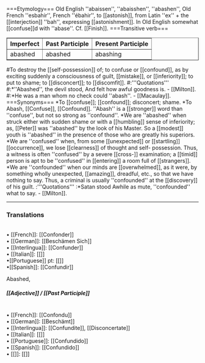 ===Etymology===
Old English ''abaissen'', ''abaisshen'', ''abashen'', Old French ''esbahir'', French ''ébahir'', to [[astonish]], from Latin ''ex'' + the [[interjection]] ''bah'', expressing [[astonishment]]. In Old English somewhat [[confuse]]d with ''abase''. Cf. [[Finish]].
===Transitive verb===
<table border = 1>
<tr>
<th align = center>
Imperfect
<th align = center>
Past Participle
<th align = center>
Present Participle
</tr>
<tr>
<td>abashed </td>
<td>abashed </td>
<td>abashing </td>
</tr>
</table>
#To destroy the [[self-possession]] of; to confuse or [[confound]], as by exciting suddenly a consciousness of guilt, [[mistake]], or [[inferiority]]; to put to shame; to [[disconcert]]; to [[discomfit]].
#:'''Quotations'''
#:*''Abashed'', the devil stood, And felt how awful goodness is. - [[Milton]].
#:*He was a man whom no check could ''abash''. - [[Macaulay]].
===Synonyms===
*To [[confuse]]; [[confound]]; disconcert; shame. 
*To Abash, [[Confuse]], [[Confound]]. ''Abash'' is a [[stronger]] word than ''confuse'', but not so strong as ''confound''. 
*We are ''abashed'' when struck either with sudden shame or with a [[humbling]] sense of inferiority; as, [[Peter]] was ''abashed'' by the look of his Master. So a [[modest]] youth is ''abashed'' in the presence of those who are greatly his superiors. 
*We are ''confused'' when, from some [[unexpected]] or [[startling]] [[occurrence]], we lose [[clearness]] of thought and self- possession. Thus, a witness is often ''confused'' by a severe [[cross-]] examination; a [[timid]] person is apt to be ''confused'' in [[entering]] a room full of [[strangers]].
*We are ''confounded'' when our minds are [[overwhelmed]], as it were, by something wholly unexpected, [[amazing]], dreadful, etc., so that we have nothing to say. Thus, a criminal is usually ''confounded'' at the [[discovery]] of his guilt.
:'''Quotations'''
:*Satan stood Awhile as mute, ''confounded'' what to say. - [[Milton]].

<HR> <P> <H3>Translations</H3><BR>• [[French]]: [[Confonder]]<BR>• [[German]]: [[Beschämen Sich]]<BR>• [[Interlingua]]: [[Confunder]]<BR>• [[Italian]]: [[]]<BR>•[[Portuguese]] pt: [[]]<BR>•[[Spanish]]: [[Confundir]]

Abashed, <H5>[[Adjective]] / [[Past Participle]]</H5> <BR>• [[French]]: [[Confondu]]<BR>• [[German]]: [[Beschämt]]<BR>• [[Interlingua]]: [[Confundite]], [[Disconcertate]]<BR>• [[Italian]]: [[]]<BR>• [[Portuguese]]: [[Confundido]]<BR>• [[Spanish]]: [[Confundido]]<BR>• [[]]: [[]]